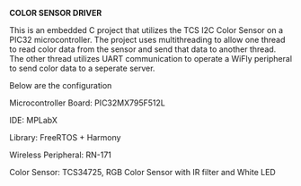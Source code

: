 **COLOR SENSOR DRIVER**

This is an embedded C project that utilizes the TCS I2C Color Sensor on a PIC32 microcontroller. The project uses multithreading to allow one thread to read color data from the sensor and send that data to another thread. The other thread utilizes UART communication to operate a WiFly peripheral to send color data to a seperate server.   

Below are the configuration 

Microcontroller Board: PIC32MX795F512L

IDE: MPLabX 

Library: FreeRTOS + Harmony 

Wireless Peripheral: RN-171

Color Sensor: TCS34725, RGB Color Sensor with IR filter and White LED 
